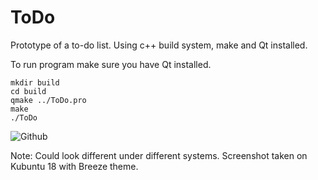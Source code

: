 # ToDo
Prototype of a to-do list. Using c++ build system, make and Qt installed.

To run program make sure you have Qt installed.
```
mkdir build
cd build
qmake ../ToDo.pro
make
./ToDo
```
![Github](https://user-images.githubusercontent.com/38588200/54210782-cfbecc00-44e8-11e9-84f6-3c9fe45e4baa.png)

Note: Could look different under different systems. Screenshot taken on Kubuntu 18 with Breeze theme.
